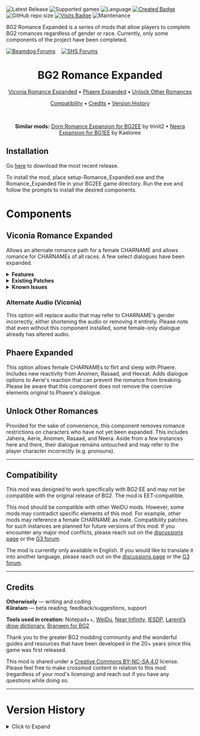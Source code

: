 ![Latest Release](https://img.shields.io/github/v/release/Otherwisely/BG2-Romance-Expanded?include_prereleases&color=darkred)
![Supported games](https://img.shields.io/static/v1?label=supported%20games&message=BG2%3AEE%20%7C%20EET&color=dodgerblue)
![Language](https://img.shields.io/static/v1?label=language&message=English&color=gold)
[![Created Badge](https://badges.pufler.dev/created/Otherwisely/BG2-Romance-Expanded)](https://badges.pufler.dev)
![GitHub repo size](https://img.shields.io/github/repo-size/Otherwisely/BG2-Romance-Expanded)
[![Visits Badge](https://badges.pufler.dev/visits/Otherwisely/BG2-Romance-Expanded?color=cyan)](https://badges.pufler.dev) 
![Maintenance](https://img.shields.io/static/v1?label=maintained%3F&message=yes&color=greenlight)

BG2 Romance Expanded is a series of mods that allow players to complete BG2 romances regardless of gender or race. Currently, only some components of the project have been completed.

[![Beamdog Forums](https://img.shields.io/static/v1?label=Discussion&message=Gibberlings%203%20Forums&color=444&labelColor=eee&style=for-the-badge)]([https://forums.beamdog.com/discussion/60934](https://www.gibberlings3.net/forums/topic/37854-v105-viconia-romance-expanded-for-bg2ee-phaere-expanded/) "G3 Forums")
&nbsp;&nbsp;
[![SHS Forums](https://img.shields.io/static/v1?label=Discussion&message=Beamdog%20Forums&color=444&labelColor=eee&style=for-the-badge)]([http://www.shsforums.net/forum/655-skip-chateau-irenicus/](https://forums.beamdog.com/discussion/88256/) "Beamdog Forums")

<h1 align="center">BG2 Romance Expanded</h1>
<p align="center"> <a href=https://github.com/Otherwisely/BG2-Romance-Expanded#viconia-romance-expanded>Viconia Romance Expanded</a> • <a href=https://github.com/Otherwisely/BG2-Romance-Expanded#phaere-expanded>Phaere Expanded</a> • <a href=https://github.com/Otherwisely/BG2-Romance-Expanded#unlock-other-romances>Unlock Other Romances</a></p>
 
<p align="center"><a href=https://github.com/Otherwisely/BG2-Romance-Expanded#compatibility>Compatibility</a> • <a href=https://github.com/Otherwisely/BG2-Romance-Expanded#credits>Credits</a> • <a href="https://github.com/Otherwisely/BG2-Romance-Expanded?tab=readme-ov-file#version-history">Version History</a></p><br>

<p align="center"><b>Similar mods:</b> <a href="https://github.com/trinit2/Bg2Dorn">Dorn Romance Expansion for BG2EE</a> by trinit2 • <a href="http://www.shsforums.net/files/file/1022-neera-expansion/">Neera Expansion for BG1EE</a> by Kaeloree</p>

## Installation
Go [here](https://github.com/Otherwisely/BG2-Romance-Expanded/releases/) to download the most recent release.

To install the mod, place setup-Romance_Expanded.exe and the Romance_Expanded file in your BG2EE game directory. Run the exe and follow the prompts to install the desired components.

# Components
## Viconia Romance Expanded
Allows an alternate romance path for a female CHARNAME and allows romance for CHARNAMEs of all races. A few select dialogues have been expanded.

<details><summary><b>Features</b></summary>
<ul>
  <li>F/F Romance that does not require sexual acts, making it ace-friendly.</li>
  <li>New romance conflicts and interjections for Anomen, Rasaad, and Hexxat.</li>
  <li>Improved and expanded dialogue for both genders.</li>
    <ul><li>LT7: Viconia’s compliment is reflective of CHARNAME’s stats.</li>
    <li>LT9: Viconia's dialogue will change to reflect if she actually told the story about the farmer.</li>
    <li>LT13: The events of SOD are acknowledged. The player may also have a more personalized discussion of how Viconia views CHARNAME’s race. Relatedly, LT31 has Viconia say she "likely" worshipped Lolth longer than CHARNAME has been alive in order to account for longer-lived races.</li>
    <li>LT33: The dialogue option stating that Viconia mentioned her brother will only appear if she actually mentioned her brother.</li>
    <li>LT37: Dialogue referencing Viconia's story about the baby will change to reflect if she actually told the story.</li>
    <li>LT55: CHARNAME can share more specific coming-of-age moments with Viconia. Imoen may interject if present.</li>
    <li>LT57: Viconia’s dialogue will reflect the current state of the plot, including whether or not Imoen has been rescued and if Bodhi is still alive. Imoen may interject if present.</li>
    <li>LT59: When discussing the future, the player can now bring up their stronghold (if any) and Viconia will react accordingly.</li>
    <li>Romance support for all races.</li>
    <ul><li>Half-elves may ask Viconia to use less racist language when refering to half-elves in general.</li>
    <li>Elves will get a special dialogue with Viconia upon entering Suldanessellar.</li></ul></ul>
  <li>A few minor grammar, spelling, and miscellaneous corrections.</li>
</ul></details>

<details><summary><b>Existing Patches</b></summary>
 The following mods have had patches built into the Viconia component of Romance Expanded. To take advantage of these patches, install Romance Expanded <i>after</i> the mods listed below.
 <ul><li><a href="https://downloads.weaselmods.net/download/will-of-the-wisps/">Will of the Wisps</a>: Shaman stronghold can be discussed in LT59.</li>
  <li><a href="https://www.pocketplane.net/unfinished-business/">Unfinished Business</a>: If using the Pai'na component, Viconia may address Pai'na more politely.</li>
  <li><a href="http://www.shsforums.net/forum/555-viconia-friendship/">Viconia Friendship</a>: Viconia's friendship path will no longer start during an F/F romance. It will instead start after a breakup, as intended. This prevents duplicate dialogues from triggering.</li>
  <li><a href="http://www.shsforums.net/forum/530-iep-extended-banters/">IEP Extended Banters</a>: The Korgan-Viconia banter now reflects whether Viconia is in a relationship with a female character. Two Jaheira-Viconia banters may change if Viconia has promised to be more respectful of half-elves.</li>
 </ul></ul></details>

<details><summary><b>Known Issues</b></summary>
In the unmodded romance, there are a couple of issues with LTs triggering correctly. LT41 and LT51 will not always immediately trigger after their previous lovetalks despite being intended to do so. Relatedly, LT67 will immediately trigger after LT65 despite being meant to trigger after some time has passed. These issues persist in the modded version. A solution is being sought and will hopefully be implemented in future versions of the mod.<p>

If you encounter any additional issues--especially lines that refer to a female CHARNAME as male--please let me know on one of the discussion forums.</details>

### Alternate Audio (Viconia)
This option will replace audio that may refer to CHARNAME's gender incorrectly, either shortening the audio or removing it entirely. Please note that even without this component installed, some female-only dialogue already has altered audio.

## Phaere Expanded
This option allows female CHARNAMEs to flirt and sleep with Phaere. Includes new reactivity from Anomen, Rasaad, and Hexxat. Adds dialogue options to Aerie's reaction that can prevent the romance from breaking. Please be aware that this component does not remove the coercive elements original to Phaere's dialogue.

## Unlock Other Romances
Provided for the sake of convenience, this component removes romance restrictions on characters who have not yet been expanded. This includes Jaheira, Aerie, Anomen, Rasaad, and Neera. Aside from a few instances here and there, their dialogue remains untouched and may refer to the player character incorrectly (e.g. pronouns).

***

## Compatibility
This mod was designed to work specifically with BG2:EE and may not be compatible with the original release of BG2. The mod is EET-compatible.

This mod should be compatible with other WeiDU mods. However, some mods may contradict specific elements of this mod. For example, other mods may reference a female CHARNAME as male. Compatibility patches for such instances are planned for future versions of this mod. If you encounter any major mod conflicts, please reach out on the [discussions page](https://github.com/Otherwisely/BG2-Romance-Expanded/discussions) or the [G3 forum](https://www.gibberlings3.net/forums/topic/37854-viconia-romance-expanded-for-bg2ee-phaere-expanded/).

The mod is currently only available in English. If you would like to translate it into another language, please reach out on the [discussions page](https://github.com/Otherwisely/BG2-Romance-Expanded/discussions) or the [G3 forum](https://www.gibberlings3.net/forums/topic/37854-viconia-romance-expanded-for-bg2ee-phaere-expanded/).

***

## Credits
<b>Otherwisely</b> — writing and coding<br>
<b>Kiiratam</b> — beta reading, feedback/suggestions, support

<b>Tools used in creation:</b> Notepad++, [WeiDu](https://weidu.org/main.html#weidu), [Near Infinity](https://github.com/NearInfinityBrowser/NearInfinity/wiki), [IESDP](https://gibberlings3.github.io/iesdp/index.htm), [Larenil’s drow dictionary](https://tuelean.redbrick.dcu.ie/Junk/Drow-Dictionary.pdf), [Branwen for BG2](https://github.com/Pocket-Plane-Group/Branwen_for_BGII)

Thank you to the greater BG2 modding community and the wonderful guides and resources that have been developed in the 20+ years since this game was first released.

This mod is shared under a <a href="https://creativecommons.org/licenses/by-nc-sa/4.0/">Creative Commons BY-NC-SA 4.0</a> license. Please feel free to make crossmod content in relation to this mod (regardless of your mod's licensing) and reach out if you have any questions while doing so.

***

# Version History
<details><summary>Click to Expand</summary>
<b>v1.0.6</b>
<ul><li>IEP Banters Extended compatibility fixed</li>
<li>The Unlock Other Romances component will no longer install if CDTweak's romance cheats is already installed in order to prevent possible conflicts.</li></ul>
 
<b>v1.0.5</b>
<ul><li>Viconia's LT9: Viconia's dialogue will change to reflect if she actually told the story about the farmer.</li>
<li>Viconia's LT57</li><ul>
<li>If present, Imoen may interject.</li>
<li>If you have defeated Bodhi but Viconia was NOT turned into a vampire (due to her romance not having sufficiently progressed), Viconia's dialogue will now reflect this.</li></ul>
<li>Hexxat and Viconia have a new romance conflict.</li>
<li>If playing as an elf, Viconia will have a new dialogue upon entering Suldanessellar.</li>
<li>Further audio editing has taken place and there is now an option to remove or abridge gendered dialogue.</li>
<li>Various minor corrections.</li></ul>
 
 <b>v.1.0.4</b> - fixed some dialogue errors; fixed neera's and rasaad's romances to trigger properly for the same sex.<br><br>
 <b>v1.0.3</b> - fixed a handful of gender tags<br><br>
 
<b>v1.0.2</b>
<ul><li>Compatibility patch for IEP Banters</li>
<li>Immutability/encapsulation added to mod</li>
<li>EET compatibility</li></ul>

<b>v1.0.1</b>
<ul><li>english tra files completed</li>
<li>mod compatibility</li><ul>
<li>Will of the Wisps: Shaman stronghold can be discussed in LT59.</li>
<li>Unfinished Business: If using the Pai'na component, Viconia may address Pai'na more politely.</li>
<li>Viconia Friendship: Viconia's friendship path will no longer start during an F/F romance. It will instead start after a breakup, as intended.</li></ul></ul>

<b>v1.0.0</b> - release</details>
